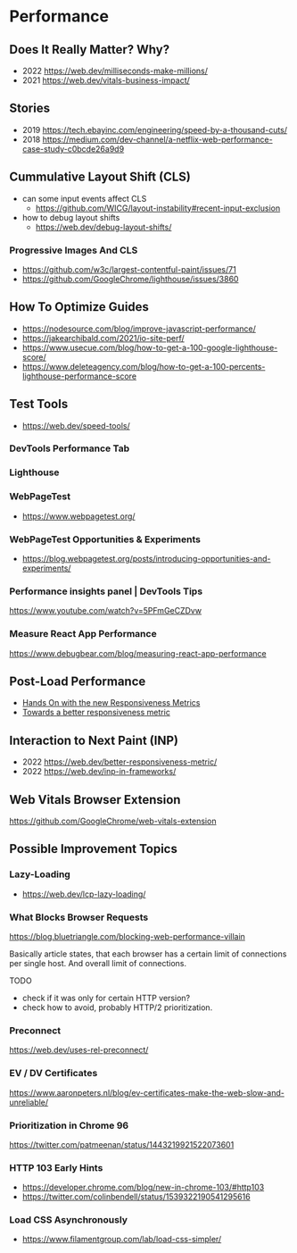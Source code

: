 # Performance

## Does It Really Matter? Why?
- 2022 https://web.dev/milliseconds-make-millions/
- 2021 https://web.dev/vitals-business-impact/

## Stories
- 2019 https://tech.ebayinc.com/engineering/speed-by-a-thousand-cuts/
- 2018 https://medium.com/dev-channel/a-netflix-web-performance-case-study-c0bcde26a9d9

## Cummulative Layout Shift (CLS)
- can some input events affect CLS
  - https://github.com/WICG/layout-instability#recent-input-exclusion
- how to debug layout shifts 
  - https://web.dev/debug-layout-shifts/

### Progressive Images And CLS
- https://github.com/w3c/largest-contentful-paint/issues/71
- https://github.com/GoogleChrome/lighthouse/issues/3860

## How To Optimize Guides
- https://nodesource.com/blog/improve-javascript-performance/
- https://jakearchibald.com/2021/io-site-perf/
- https://www.usecue.com/blog/how-to-get-a-100-google-lighthouse-score/
- https://www.deleteagency.com/blog/how-to-get-a-100-percents-lighthouse-performance-score

## Test Tools
- https://web.dev/speed-tools/

### DevTools Performance Tab

### Lighthouse

### WebPageTest
- https://www.webpagetest.org/

### WebPageTest Opportunities & Experiments
- https://blog.webpagetest.org/posts/introducing-opportunities-and-experiments/

### Performance insights panel | DevTools Tips
https://www.youtube.com/watch?v=5PFmGeCZDvw

### Measure React App Performance
https://www.debugbear.com/blog/measuring-react-app-performance

## Post-Load Performance
- [Hands On with the new Responsiveness Metrics](https://calendar.perfplanet.com/2021/hands-on-with-the-new-responsiveness-metrics/)
- [Towards a better responsiveness metric](https://web.dev/better-responsiveness-metric/#group-events-into-interactions)

## Interaction to Next Paint (INP)
- 2022 https://web.dev/better-responsiveness-metric/
- 2022 https://web.dev/inp-in-frameworks/

## Web Vitals Browser Extension
https://github.com/GoogleChrome/web-vitals-extension

## Possible Improvement Topics

### Lazy-Loading
- https://web.dev/lcp-lazy-loading/

### What Blocks Browser Requests

https://blog.bluetriangle.com/blocking-web-performance-villain

Basically article states, that each browser has a certain limit of connections per single host. And overall limit of connections.

TODO
- check if it was only for certain HTTP version?
- check how to avoid, probably HTTP/2 prioritization.

### Preconnect
https://web.dev/uses-rel-preconnect/

### EV / DV Certificates
https://www.aaronpeters.nl/blog/ev-certificates-make-the-web-slow-and-unreliable/

### Prioritization in Chrome 96
https://twitter.com/patmeenan/status/1443219921522073601

### HTTP 103 Early Hints
- https://developer.chrome.com/blog/new-in-chrome-103/#http103
- https://twitter.com/colinbendell/status/1539322190541295616

### Load CSS Asynchronously
- https://www.filamentgroup.com/lab/load-css-simpler/
